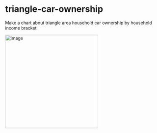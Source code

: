 # triangle-car-ownership
Make a chart about triangle area household car ownership by household income bracket

<img width="303" alt="image" src="https://user-images.githubusercontent.com/44071350/178042001-31df67b2-5f05-424f-ade6-93b264bd9bd8.png">

